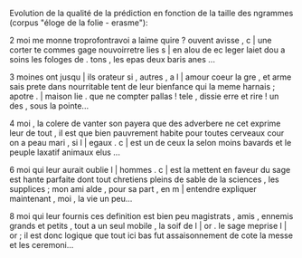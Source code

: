 Evolution de la qualité de la prédiction en fonction de la taille des ngrammes (corpus "éloge de la folie - erasme"):

2 
moi me monne troprofontravoi a laime quire ? ouvent avisse , c | une corter te commes gage nouvoirretre lies s | en alou de ec leger laiet dou a soins les fologes de . tons , les epas deux baris anes                                                      ...

3 
moines ont jusqu | ils orateur si , autres , a l | amour coeur la gre , et arme sais prete dans nourritable tent de leur bienfance qui la meme harnais ; apotre . | maison lie . que ne compter pallas ! tele , dissie erre et rire ! un des , sous la pointe...

4
moi , la colere de vanter son payera que des adverbere ne cet exprime leur de tout , il est que bien pauvrement habite pour toutes cerveaux cour on a peau mari , si l | egaux . c | est un de ceux la selon moins bavards et le peuple laxatif animaux elus ...

6
moi qui leur aurait oublie l | hommes . c | est la mettent en faveur du sage est hante parfaite dont tout chretiens pleins de sable de la sciences , les supplices ; mon ami alde , pour sa part , en m | entendre expliquer maintenant , moi , la vie un peu...

8
moi qui leur fournis ces definition est bien peu magistrats , amis , ennemis grands et petits , tout a un seul mobile , la soif de l | or . le sage meprise l | or ; il est donc logique que tout ici bas fut assaisonnement de cote la messe et les ceremoni...

